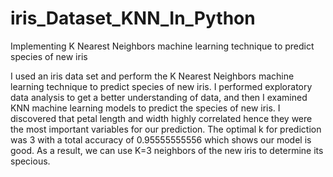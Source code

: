 # iris_Dataset_KNN_In_Python
Implementing K Nearest Neighbors machine learning  technique to predict species of new iris

I used an iris data set and perform the K Nearest Neighbors machine learning 
technique to predict species of new iris. I performed exploratory data analysis to get a better understanding of data, and then I examined KNN machine learning models to predict the species of new iris. I discovered 
that petal length and width highly correlated hence they were the most important variables for our prediction. The optimal k for prediction was 3 with a total accuracy of 0.95555555556 which 
shows our model is good. As a result, we can use K=3 neighbors of the new iris to determine its specious.
